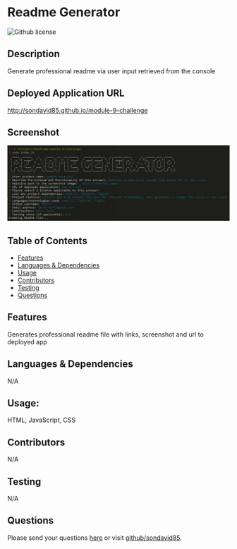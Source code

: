 # Readme Generator 
  ![Github license](https://img.shields.io/badge/license--blue.svg)
  ## Description
  Generate professional readme via user input retrieved from the console
  ## Deployed Application URL
  http://sondavid85.github.io/module-9-challenge
  ## Screenshot
  ![alt-text](./dist/screenshot.jpeg)
  ## Table of Contents
  * [Features](#features)
  * [Languages & Dependencies](#languagesanddependencies)
  * [Usage](#Usage)
  * [Contributors](#contributors)
  * [Testing](#testing)
  * [Questions](#questions)
  ## Features
  Generates professional readme file with links, screenshot and url to deployed app
  ## Languages & Dependencies
  N/A
  ## Usage:
  HTML, JavaScript, CSS
  ## Contributors
  N/A
  ## Testing
  N/A
  ## Questions
  Please send your questions [here](mailto:sondavid85@yahoo.com?subject=[GitHub]%20Dev%20Connect) or visit [github/sondavid85](https://github.com/sondavid85).
  